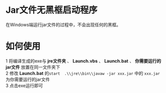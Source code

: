 # Jar文件无黑框启动程序

在Windows端运行jar文件的过程中，不会出现任何的黑框。

# 如何使用
1 将编译生成的exe与 **jre文件夹** 、 **Launch.vbs** 、 **Launch.bat** 、 **你需要运行的jar文件** 放置在同一文件夹下 <br/>
2 修改 **Launch.bat** 的```start  .\\jre\\bin\\javaw -jar xxx.jar``` 中的 ```xxx.jar```为你需要运行的jar文件 <br/>
3 点击exe运行即可
